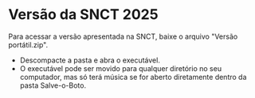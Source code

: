 # Versão da SNCT 2025



Para acessar a versão apresentada na SNCT, baixe o arquivo "Versão portátil.zip".

* Descompacte a pasta e abra o executável.
* O executável pode ser movido para qualquer diretório no seu computador, mas só terá música se for aberto diretamente dentro da pasta Salve-o-Boto.
